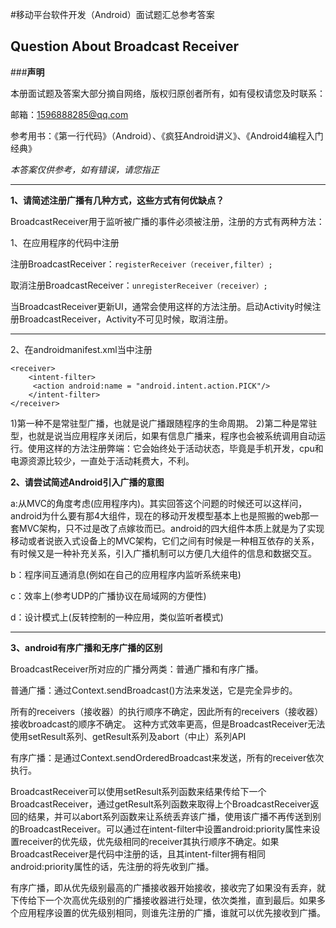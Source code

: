 #移动平台软件开发（Android）面试题汇总参考答案

## Question About Broadcast Receiver

###**声明**

本册面试题及答案大部分摘自网络，版权归原创者所有，如有侵权请您及时联系：

邮箱：1596888285@qq.com

参考用书：《第一行代码》（Android）、《疯狂Android讲义》、《Android4编程入门经典》

*本答案仅供参考，如有错误，请您指正*


---
**1、请简述注册广播有几种方式，这些方式有何优缺点？**

BroadcastReceiver用于监听被广播的事件必须被注册，注册的方式有两种方法：

1、在应用程序的代码中注册

注册BroadcastReceiver：```registerReceiver（receiver,filter）;```

取消注册BroadcastReceiver：```unregisterReceiver（receiver）;```

当BroadcastReceiver更新UI，通常会使用这样的方法注册。启动Activity时候注册BroadcastReceiver，Activity不可见时候，取消注册。

---


2、在androidmanifest.xml当中注册
```
<receiver>
    <intent-filter>
     <action android:name = "android.intent.action.PICK"/>
    </intent-filter>
</receiver>
```
1)第一种不是常驻型广播，也就是说广播跟随程序的生命周期。
2)第二种是常驻型，也就是说当应用程序关闭后，如果有信息广播来，程序也会被系统调用自动运行。使用这样的方法注册弊端：它会始终处于活动状态，毕竟是手机开发，cpu和电源资源比较少，一直处于活动耗费大，不利。

**2、请尝试简述Android引入广播的意图**

a:从MVC的角度考虑(应用程序内)。其实回答这个问题的时候还可以这样问，android为什么要有那4大组件，现在的移动开发模型基本上也是照搬的web那一套MVC架构，只不过是改了点嫁妆而已。android的四大组件本质上就是为了实现移动或者说嵌入式设备上的MVC架构，它们之间有时候是一种相互依存的关系，有时候又是一种补充关系，引入广播机制可以方便几大组件的信息和数据交互。

b：程序间互通消息(例如在自己的应用程序内监听系统来电)

c：效率上(参考UDP的广播协议在局域网的方便性)

d：设计模式上(反转控制的一种应用，类似监听者模式)

---


**3、android有序广播和无序广播的区别**

BroadcastReceiver所对应的广播分两类：普通广播和有序广播。

普通广播：通过Context.sendBroadcast()方法来发送，它是完全异步的。

所有的receivers（接收器）的执行顺序不确定，因此所有的receivers（接收器）接收broadcast的顺序不确定。
这种方式效率更高，但是BroadcastReceiver无法使用setResult系列、getResult系列及abort（中止）系列API

有序广播：是通过Context.sendOrderedBroadcast来发送，所有的receiver依次执行。

BroadcastReceiver可以使用setResult系列函数来结果传给下一个BroadcastReceiver，通过getResult系列函数来取得上个BroadcastReceiver返回的结果，并可以abort系列函数来让系统丢弃该广播，使用该广播不再传送到别的BroadcastReceiver。可以通过在intent-filter中设置android:priority属性来设置receiver的优先级，优先级相同的receiver其执行顺序不确定。如果BroadcastReceiver是代码中注册的话，且其intent-filter拥有相同android:priority属性的话，先注册的将先收到广播。

有序广播，即从优先级别最高的广播接收器开始接收，接收完了如果没有丢弃，就下传给下一个次高优先级别的广播接收器进行处理，依次类推，直到最后。如果多个应用程序设置的优先级别相同，则谁先注册的广播，谁就可以优先接收到广播。


